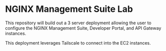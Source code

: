 # NGINX Management Suite Lab

This repository will build out a 3 server deployment allowing the user to configure the NGINX Management Suite, Developer Portal, and API Gateway instances.

This deployment leverages Tailscale to connect into the EC2 instances.
